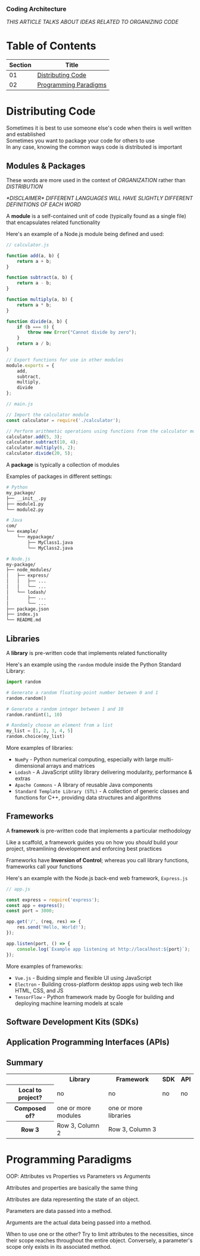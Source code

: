 ### Coding Architecture

*THIS ARTICLE TALKS ABOUT IDEAS RELATED TO ORGANIZING CODE*

# Table of Contents

| Section | Title |
| ------- | ----- |
| 01 | [Distributing Code](#01) |
| 02 | [Programming Paradigms](#02) |

<a id="01"></a>
# Distributing Code

Sometimes it is best to use someone else's code when theirs is well written and established  
Sometimes you want to package your code for others to use  
In any case, knowing the common ways code is distributed is important

## Modules & Packages

These words are more used in the context of *ORGANIZATION* rather than *DISTRIBUTION*

*\*DISCLAIMER\* DIFFERENT LANGUAGES WILL HAVE SLIGHTLY DIFFERENT DEFINITIONS OF EACH WORD*

A **module** is a self-contained unit of code (typically found as a single file) that encapsulates related functionality

Here's an example of a Node.js module being defined and used:

```js
// calculator.js

function add(a, b) {
    return a + b;
}

function subtract(a, b) {
    return a - b;
}

function multiply(a, b) {
    return a * b;
}

function divide(a, b) {
    if (b === 0) {
        throw new Error("Cannot divide by zero");
    }
    return a / b;
}

// Export functions for use in other modules
module.exports = {
    add,
    subtract,
    multiply,
    divide
};
```

```js
// main.js

// Import the calculator module
const calculator = require('./calculator');

// Perform arithmetic operations using functions from the calculator module
calculator.add(5, 3);
calculator.subtract(10, 4);
calculator.multiply(6, 2);
calculator.divide(20, 5);
```

A **package** is typically a collection of modules

Examples of packages in different settings:

```bash
# Python
my_package/
├── __init__.py
├── module1.py
└── module2.py

# Java
com/
└── example/
    └── mypackage/
        ├── MyClass1.java
        └── MyClass2.java

# Node.js
my-package/
├── node_modules/
│   ├── express/
│   │   ├── ...
│   │   └── ...
│   └── lodash/
│       ├── ...
│       └── ...
├── package.json
├── index.js
└── README.md
```

## Libraries

A **library** is pre-written code that implements related functionality

Here's an example using the `random` module inside the Python Standard Library:

```python
import random

# Generate a random floating-point number between 0 and 1
random.random()

# Generate a random integer between 1 and 10
random.randint(1, 10)

# Randomly choose an element from a list
my_list = [1, 2, 3, 4, 5]
random.choice(my_list)
```

More examples of libraries:
- `NumPy` - Python numerical computing, especially with large multi-dimensional arrays and matrices
- `Lodash` - A JavaScript utility library delivering modularity, performance & extras
- `Apache Commons` - A library of reusable Java components
- `Standard Template Library (STL)` - A collection of generic classes and functions for C++, providing data structures and algorithms

## Frameworks

A **framework** is pre-written code that implements a particular methodology

Like a scaffold, a framework guides you on how you *should* build your project, streamlining development and enforcing best practices

Frameworks have **Inversion of Control**; whereas you call library functions, frameworks call your functions

Here's an example with the Node.js back-end web framework, `Express.js`

```js
// app.js

const express = require('express');
const app = express();
const port = 3000;

app.get('/', (req, res) => {
    res.send('Hello, World!');
});

app.listen(port, () => {
    console.log(`Example app listening at http://localhost:${port}`);
});
```

More examples of frameworks:
- `Vue.js` - Buiding simple and flexible UI using JavaScript
- `Electron` - Building cross-platform desktop apps using web tech like HTML, CSS, and JS
- `TensorFlow` - Python framework made by Google for building and deploying machine learning models at scale

## Software Development Kits (SDKs)


## Application Programming Interfaces (APIs)

## Summary


<table>
  <tr>
    <td></td>
    <th>Library</th>
    <th>Framework</th>
    <th>SDK</th>
    <th>API</th>
  </tr>
  <tr>
    <th>Local to project?</th>
    <td>no</td>
    <td>no</td>
    <td>no</td>
    <td>no</td>
  </tr>
  <tr>
    <th>Composed of?</th>
    <td>one or more modules</td>
    <td>one or more libraries</td>
    <td></td>
    <td></td>
  </tr>
  <tr>
    <th>Row 3</th>
    <td>Row 3, Column 2</td>
    <td>Row 3, Column 3</td>
  </tr>
</table>


<a id="02"></a>
# Programming Paradigms

OOP: Attributes vs Properties vs Parameters vs Arguments

Attributes and properties are basically the same thing

Attributes are data representing the state of an object.

Parameters are data passed into a method.

Arguments are the actual data being passed into a method.

When to use one or the other? Try to limit attributes to the necessities, since their scope reaches throughout the entire object. Conversely, a parameter's scope only exists in its associated method.
